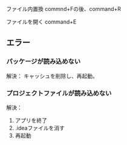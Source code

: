 ファイル内置換
    commnd+Fの後、command+R

ファイルを開く
    command+E


## エラー
### パッケージが読み込めない
解決：
キャッシュを削除し、再起動。

### プロジェクトファイルが読み込めない
解決：
1. アプリを終了
2. .ideaファイルを消す
3. 再起動


